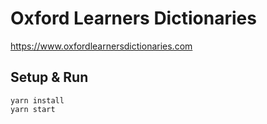 # Oxford Learners Dictionaries

https://www.oxfordlearnersdictionaries.com


## Setup & Run

```
yarn install
yarn start
```
